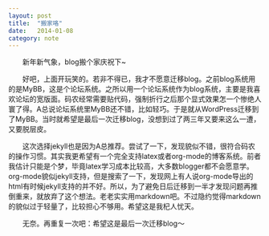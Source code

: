 ```yaml
---
layout: post
title:  "搬家咯"
date:   2014-01-08
category: note
---
```


　　新年新气象，blog搬个家庆祝下~

　　好吧，上面开玩笑的。若非不得已，我才不愿意迁移blog。之前blog系统用的是MyBB，这是个论坛系统。之所以用一个论坛系统作为blog系统，主要是我喜欢论坛的宽版面。码农经常需要贴代码，强制折行之后那个显式效果怎一个惨绝人寰了得。A总说论坛系统里MyBB还不错，比如轻巧。于是就从WordPress迁移到了MyBB。当时就希望是最后一次迁移blog，没想到过了两三年又要来这么一遭，又要脱层皮。

　　这次选择jekyll也是因为A总推荐。尝试了一下，发现貌似不错，很符合码农的操作习惯。其实我更希望有一个完全支持latex或者org-mode的博客系统。前者我估计只能是个梦，毕竟latex学习成本比较高，大多数blogger都不会愿意学。org-mode貌似jekyll支持，但是搜索了一下，发现网上有人说org-mode导出的html有时候jekyll支持的并不好。所以，为了避免日后迁移到一半才发现问题再推倒重来，就放弃了这个想法。老老实实用markdown吧。不过隐约觉得markdown的貌似过于轻量了，比较担心不够用。希望这是我杞人忧天。

　　无奈。再重复一次吧：希望这是最后一次迁移blog～ 
